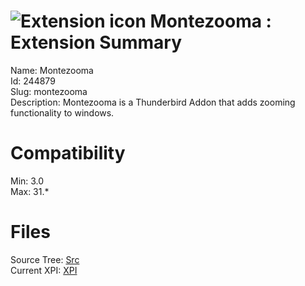 # ![Extension icon](https://addons.thunderbird.net/user-media/addon_icons/244/244879-64.png?modified=1382731351) Montezooma : Extension Summary

Name: Montezooma  
Id: 244879  
Slug: montezooma  
Description: Montezooma is a Thunderbird Addon that adds zooming functionality to windows.
  

# Compatibility
Min: 3.0  
Max: 31.*  

# Files

Source Tree: [Src](C:/Dev/Thunderbird/ThunderKdB/xall/xOther/244879-montezooma/src)  
Current XPI: [XPI](C:/Dev/Thunderbird/ThunderKdB/xall/xOther/244879-montezooma/xpi)  



